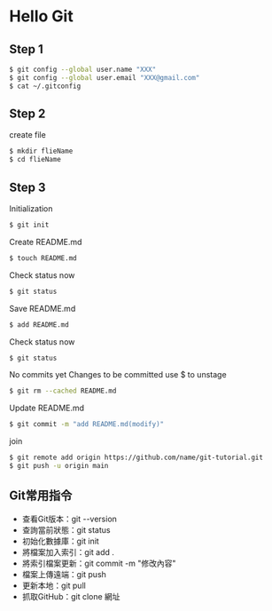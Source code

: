 # Hello Git

## Step 1
```sh
$ git config --global user.name "XXX"
$ git config --global user.email "XXX@gmail.com"
$ cat ~/.gitconfig
```


## Step 2
create file
```sh
$ mkdir flieName
$ cd flieName
```

## Step 3

Initialization
```sh
$ git init
```

Create README.md
```sh
$ touch README.md
```

Check status now
```sh
$ git status
```

Save README.md
```sh
$ add README.md
```

Check status now
```sh
$ git status
```

No commits yet 
Changes to be committed use $ to unstage
```sh
$ git rm --cached README.md
```


Update README.md
```sh
$ git commit -m "add README.md(modify)"
```

join 
```sh
$ git remote add origin https://github.com/name/git-tutorial.git
$ git push -u origin main
```



## Git常用指令

- 查看Git版本：git --version
- 查詢當前狀態：git status
- 初始化數據庫：git init
- 將檔案加入索引：git add .
- 將索引檔案更新：git commit -m "修改內容"
- 檔案上傳遠端：git push
- 更新本地：git pull
- 抓取GitHub：git clone 網址
  

